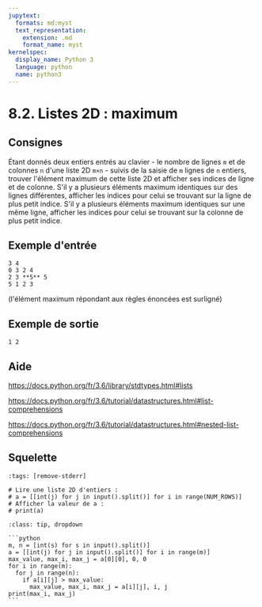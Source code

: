 ```yaml
---
jupytext:
  formats: md:myst
  text_representation:
    extension: .md
    format_name: myst
kernelspec:
  display_name: Python 3
  language: python
  name: python3
---
```


# 8.2. Listes 2D : maximum

## Consignes

Étant donnés deux entiers entrés au clavier - le nombre de lignes `m` et de colonnes `n` d'une liste 2D `m×n` - suivis de la saisie de `m` lignes de `n` entiers, trouver l'élément maximum de cette liste 2D et afficher ses indices de ligne et de colonne. S'il y a plusieurs éléments maximum identiques sur des lignes différentes, afficher les indices pour celui se trouvant sur la ligne de plus petit indice. S'il y a plusieurs éléments maximum identiques sur une même ligne, afficher les indices pour celui se trouvant sur la colonne de plus petit indice.

## Exemple d'entrée

```
3 4
0 3 2 4
2 3 **5** 5
5 1 2 3
```

(l'élément maximum répondant aux règles énoncées est surligné)

## Exemple de sortie

```
1 2
```

## Aide

https://docs.python.org/fr/3.6/library/stdtypes.html#lists

https://docs.python.org/fr/3.6/tutorial/datastructures.html#list-comprehensions

https://docs.python.org/fr/3.6/tutorial/datastructures.html#nested-list-comprehensions

## Squelette

```{code-cell} python
:tags: [remove-stderr]

# Lire une liste 2D d'entiers :
# a = [[int(j) for j in input().split()] for i in range(NUM_ROWS)]
# Afficher la valeur de a :
# print(a)
```

````{admonition} Cliquez ici pour voir la solution
:class: tip, dropdown

```python
m, n = [int(s) for s in input().split()]
a = [[int(j) for j in input().split()] for i in range(m)]
max_value, max_i, max_j = a[0][0], 0, 0
for i in range(m):
  for j in range(n):
    if a[i][j] > max_value:
      max_value, max_i, max_j = a[i][j], i, j
print(max_i, max_j)
```
````
